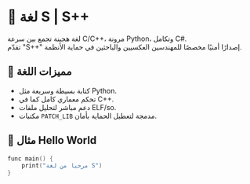 # 🧬 لغة S | S++

لغة هجينة تجمع بين سرعة C/C++، مرونة Python، وتكامل C#.  
تقدّم "S++" إصدارًا أمنيًا مخصصًا للمهندسين العكسيين والباحثين في حماية الأنظمة.

## 🚀 مميزات اللغة
- كتابة بسيطة وسريعة مثل Python.
- تحكم معماري كامل كما في C++.
- دعم مباشر لتحليل ملفات ELF/so.
- مكتبات `PATCH_LIB` مدمجة لتعطيل الحماية بأمان.

## 🧠 مثال Hello World

```s
func main() {
    print("مرحبا من لغة S")
}

